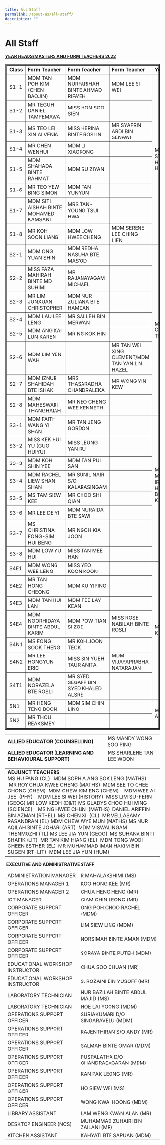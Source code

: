 ```yaml
---
title: All Staff
permalink: /about-us/all-staff/
description: ""
---
```

# All Staff

<b><u>YEAR HEADS/MASTERS AND FORM TEACHERS 2022</u></b>

<div>
<table border="5">
<tbody>
<tr>
<td><strong>Class</strong></td>
<td><strong>Form Teacher</strong></td>
<td><strong>Form Teacher</strong></td>
<td><strong>Form Teacher</strong></td>
<td><strong>Year Heads</strong></td>
</tr>
<tr>
<td>S1-1</td>
<td>MDM TAN POH KIM (CHEN BAOJIN)</td>
<td>MDM NURFARIHAH BINTE AHMAD RIFA'EH</td>
<td>MDM LEE SI WEI</td>
<td rowspan="8">MDM STEPHANIE HNGH SZE HUI</td>
</tr>
<tr>
<td>S1-2</td>
<td>MR TEGUH DANIEL TAMPEMAWA</td>
<td>MISS HON SOO SIEN</td>
<td></td>
</tr>
<tr>
<td>S1-3</td>
<td>MS TEO LEI XIN ALVENIA</td>
<td>MISS HERINA BINTE ROSLIN</td>
<td>MR SYAFRIN ARDI BIN SENAWI</td>
</tr>
<tr>
<td>S1-4</td>
<td>MR CHEN WENHUI</td>
<td>MDM LI XIAORONG</td>
<td></td>
</tr>
<tr>
<td>S1-5</td>
<td>MDM SHAHADA BINTE RAHMAT</td>
<td>MDM SU ZIYAN</td>
	<td></td>
</tr>
<tr>
<td>S1-6</td>
<td>MR TEO YEW BING SIMON</td>
<td>MDM FAN YUNYUN</td>
	<td></td>
</tr>
<tr>
<td>S1-7</td>
<td>MDM SITI AISHAH BINTE MOHAMED KAMSANI</td>
<td>MRS TAN-YOUNG TSUI HWA</td>
	<td></td>
</tr>
<tr>
<td>S1-8</td>
<td>MR KOH SOON LIANG</td>
<td>MDM LOW HWEE CHENG</td>
<td>MDM SERENE LEE CHING LIEN</td>
</tr>
<tr>
<td>S2-1</td>
<td>MDM ONG YUAN SHIN</td>
<td>MDM REDHA NASUHA BTE MAS&rsquo;OD</td>
	<td></td>
<td rowspan="8">MR TAN HAN CHONG TIMOTHY</td>
</tr>
<tr>
<td>S2-2</td>
<td>MISS FAZA MAHIRAH BINTE MD SUHIMI</td>
<td>MR RAJANAYAGAM MICHAEL</td>
	<td></td>
</tr>
<tr>
<td>S2-3</td>
<td>MR LIM JUNXUAN CHRISTOPHER</td>
<td>MDM NUR ZULIANA BTE HAMDAN</td>
	<td></td>
</tr>
<tr>
<td>S2-4</td>
<td>MDM LAU LEE LENG</td>
<td>MR SALLEH BIN MERWAN</td>
	<td></td>
</tr>
<tr>
<td>S2-5</td>
<td>MDM ANG KAI LUN KAREN</td>
<td>MR NG KOK HIN</td>
	<td></td>
</tr>
<tr>
<td>S2-6</td>
<td>MDM LIM YEN WAH</td>
	<td></td>
<td>MR TAN WEI XING CLEMENT/MDM TAN YAN LIN HAZEL</td>
</tr>
<tr>
<td>S2-7</td>
<td>MDM IZNUR SHAHIDAH BTE ISHAK</td>
<td>MRS THASARADHA CHANDRALEKA</td>
<td>MR WONG YIN KEW</td>
</tr>
<tr>
<td>S2-8</td>
<td>MDM MAHESWARI THANGHAIAH</td>
<td>MR NEO CHENG WEE KENNETH</td>
	<td></td>
</tr>
<tr>
<td>S3-1</td>
<td>MDM FAITH WANG YI SHAN</td>
<td>MR TAN JENG GORDON</td>
	<td></td>
<td rowspan="8">MR MUHAMMAD IRFAN HUSSEIN BIN ABDUL KAFFUR<br /><br /></td>
</tr>
<tr>
<td>S3-2</td>
<td>MISS KEK HUI YU (GUO HUIYU)</td>
<td>MISS LEUNG YAN RU</td>
	<td></td>
</tr>
<tr>
<td>S3-3</td>
<td>MDM KOH SHIN YEE</td>
<td>MDM TAN PUI SAN</td>
	<td></td>
</tr>
<tr>
<td>S3-4</td>
<td>MDM RACHEL LIEW SHAN SHAN</td>
<td>MR SUNIL NAIR S/O KALARASINGAM</td>
	<td></td>
</tr>
<tr>
<td>S3-5</td>
<td>MS TAM SIEW KEE</td>
<td>MR CHOO SHI QIAN</td>
	<td></td>
</tr>
<tr>
<td>S3-6</td>
<td>MR LEE DE YI</td>
<td>MDM NURAIDA BTE SAWI</td>
	<td></td>
</tr>
<tr>
<td>S3-7</td>
<td>MS CHRISTINA FONG-SIM HUI BENG</td>
<td>MR NGOH KIA JOON</td>
	<td></td>
</tr>
<tr>
<td>S3-8</td>
<td>MDM LOW YU HUI</td>
<td>MISS TAN MEE HAN</td>
	<td></td>
</tr>
<tr>
<td>S4E1</td>
<td>MDM WONG WEE LENG</td>
<td>MISS YEO KOON KOON</td>
	<td></td>
<td rowspan="7">MS NG POH KEOW</td>
</tr>
<tr>
<td>S4E2</td>
<td>MR TAN HONG CHEONG</td>
<td>MDM XU YIPING</td>
	<td></td>
</tr>
<tr>
<td>S4E3</td>
<td>MDM TAN HUI LAN</td>
<td>MDM TEE LAY KEAN</td>
	<td></td>
</tr>
<tr>
<td>S4E4</td>
<td>MDM NOORHIDAYA BINTE ABDUL KARIM</td>
<td>MDM POW TIAN SI ZOE</td>
<td>MISS ROSE NABILAH BINTE ROSLI</td>
</tr>
<tr>
<td>S4N1</td>
<td>MS FONG SOOK THENG</td>
<td>MR KOH JOON TECK</td>
	<td></td>
</tr>
<tr>
<td>S4N2</td>
<td>MR LEE HONGYUN ERIC</td>
<td>MISS SIN YUEH TAUR ANITA</td>
<td>MDM VIJAYAPRABHA NATARAJAN</td>
</tr>
<tr>
<td>S4T1</td>
<td>MDM NORAZELA BTE ROSLI</td>
<td>MR SYED SEGAFF BIN SYED KHALED ALSRE</td>
	<td></td>
</tr>
<tr>
<td>5N1</td>
<td>MR HENG TENG BOON</td>
<td>MDM SIM CHIN LING</td>
	<td></td>
<td rowspan="2">MS TAN ANNIE</td>
</tr>
<tr>
<td>5N2</td>
<td>MR THOU REAKSMEY</td>
	<td></td>
</tr>
</tbody>
</table>
</div>


|                                                    |                          |
|----------------------------------------------------|--------------------------|
| **ALLIED EDUCATOR (COUNSELLING)**                      | MS MANDY WONG SOO PING   |
| **ALLIED EDUCATOR (LEARNING AND BEHAVIOURAL SUPPORT)** | MS SHARLENE TAN LEE WOON |


|   |
|---|
|  **ADJUNCT TEACHERS** <br>MS HU FANG (CL)   MDM SOPHIA ANG SOK LENG (MATHS)   MR ROY CHUA KWEE CHENG (MATHS)  MDM SEE TO CHEE CHONG (CHEM)  MDM CHEW KIM ENG (CHEM)    MDM WEE AI JEE  (PHY)    MDM LEE SI WEI (HISTORY)  MISS LIM SU-FERN (GEOG) MR LOW KEOH (D&T) MS GLADYS CHOO HUI MING (SCIENCE)    MS NG HWEE CHUN  (MATHS)  DANIEL ARIFFIN BIN AZMAN (RT-EL)  MS CHEN XI  (CL)  MR VELLASAMY RASANDRAN (EL) MDM CHEW WYE MUN (MATHS) MS NUR AQILAH BINTE JOHARI (ART)  MDM VISWALINGAM THENMOZHI (TL) MS LEE JIA YUN (GEOG)  MS SUHANA BINTI SHAFIK (LIT)  MR TAN KIM HIANG (EL)  MDM TONG WOOI CHEEN ESTHER (EL)  MR MUHAMMAD IMAN HAKIM BIN SUGEN (RT-LIT)  MDM LEE JIA YUN (HUM)) |


 **EXECUTIVE AND ADMINISTRATIVE STAFF**
 
|  |  |
|---|---|
| ADMINISTRATION MANAGER | R MAHALAKSHIMI (MS) |
| OPERATIONS MANAGER 1 | KOO HONG KEE (MR) |
| OPERATIONS MANAGER 2 | CHUA HENG HENG (MR) |
|  ICT MANAGER | GIAM CHIN LEONG (MR) |
| CORPORATE SUPPORT OFFICER | ONG POH CHOO RACHEL (MDM) |
| CORPORATE SUPPORT OFFICER | LIM SIEW LING (MDM) |
| CORPORATE SUPPORT OFFICER | NORSIMAH BINTE AMAN (MDM) |
| CORPORATE SUPPORT OFFICER | SORAYA BINTE PUTEH (MDM) |
| EDUCATIONAL WORKSHOP INSTRUCTOR | CHUA SOO CHUAN (MR) |
| EDUCATIONAL WORKSHOP INSTRUCTOR | S. ROZAINI BIN YUSOFF (MR) |
| LABORATORY TECHNICIAN | NUR BAZILAH BINTE ABDUL MAJID (MS) |
| LABORATORY TECHNICIAN | HOE LAI YOONG (MDM) |
| OPERATIONS SUPPORT OFFICER | SURIAKUMARI D/O SINGARAVELU (MDM) |
| OPERATIONS SUPPORT OFFICER | RAJENTHIRAN S/O ANDY (MR) |
| OPERATIONS SUPPORT OFFICER | SALMAH BINTE OMAR (MDM) |
| OPERATIONS SUPPORT OFFICER | PUSPALATHA D/O CHANDRASAGARAN (MDM) |
| OPERATIONS SUPPORT OFFICER | KAN PAK LEONG (MR) |
| OPERATIONS SUPPORT OFFICER | HO SIEW WEI (MS) |
| OPERATIONS SUPPORT OFFICER | WONG KWAI HOONG (MDM) |
| LIBRARY ASSISTANT | LAM WENG KWAN ALAN (MR) |
| DESKTOP ENGINEER (NCS) | MUHAMMAD ZUHAIRI BIN ZAILANI (MR) |
| KITCHEN ASSISTANT | KAHYATI BTE SAPUAN (MDM) |